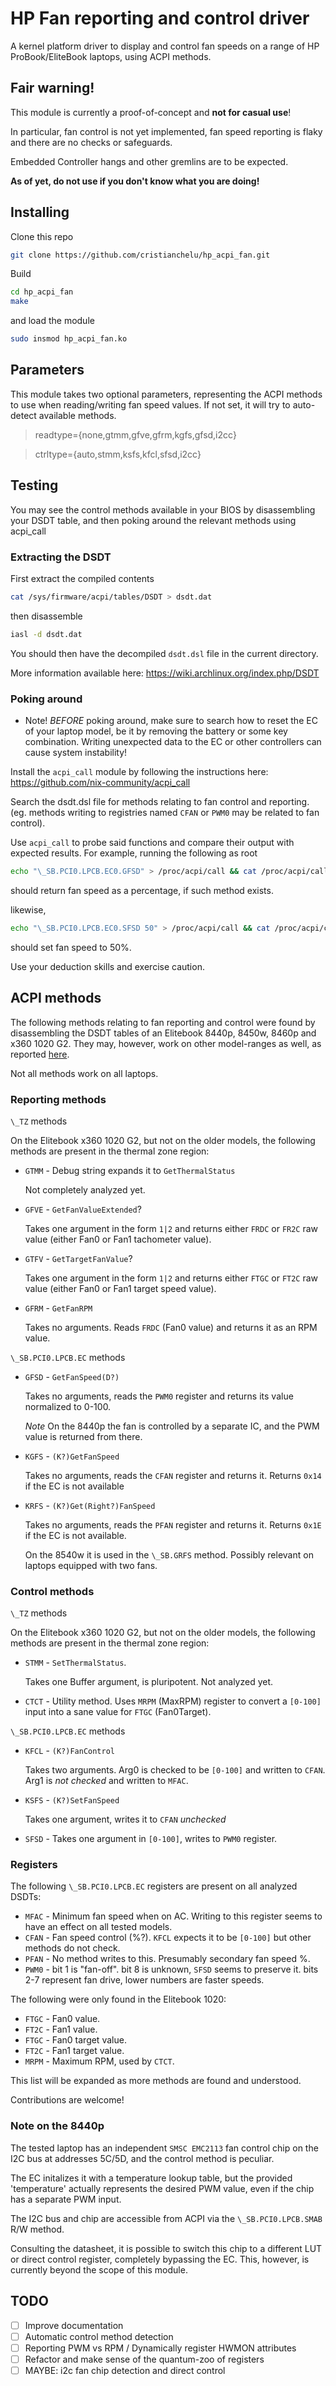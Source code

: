 # HP Fan reporting and control driver

A kernel platform driver to display and control fan speeds on a range of HP ProBook/EliteBook laptops, using ACPI methods.

## **Fair warning!**
This module is currently a proof-of-concept and **not for casual use**!

In particular, fan control is not yet implemented, fan speed reporting is flaky and there are no checks or safeguards.

Embedded Controller hangs and other gremlins are to be expected.

**As of yet, do not use if you don't know what you are doing!**

## Installing
Clone this repo
```bash
git clone https://github.com/cristianchelu/hp_acpi_fan.git
```

Build
```bash
cd hp_acpi_fan
make
```

and load the module
```bash
sudo insmod hp_acpi_fan.ko
```

## Parameters
This module takes two optional parameters, representing the ACPI methods to use when reading/writing fan speed values. If not set, it will try to auto-detect available methods.

> readtype={none,gtmm,gfve,gfrm,kgfs,gfsd,i2cc}

> ctrltype={auto,stmm,ksfs,kfcl,sfsd,i2cc}

## Testing

You may see the control methods available in your BIOS by disassembling your DSDT table, and then poking around the relevant methods using acpi_call


### Extracting the DSDT
First extract the compiled contents

```bash
cat /sys/firmware/acpi/tables/DSDT > dsdt.dat
```

then disassemble

```bash
iasl -d dsdt.dat
```

You should then have the decompiled `dsdt.dsl` file in the current directory.

More information available here: https://wiki.archlinux.org/index.php/DSDT

### Poking around
 - Note! *BEFORE* poking around, make sure to search how to reset the EC of your laptop model, be it by removing the battery or some key combination. Writing unexpected data to the EC or other controllers can cause system instability!

Install the `acpi_call` module by following the instructions here:
https://github.com/nix-community/acpi_call

Search the dsdt.dsl file for methods relating to fan control and reporting. (eg. methods writing to registries named `CFAN` or `PWM0` may be related to fan control). 

Use `acpi_call` to probe said functions and compare their output with expected results. For example, running the following as root

```bash
echo "\_SB.PCI0.LPCB.EC0.GFSD" > /proc/acpi/call && cat /proc/acpi/call
```

should return fan speed as a percentage, if such method exists.

likewise,
```bash
echo "\_SB.PCI0.LPCB.EC0.SFSD 50" > /proc/acpi/call && cat /proc/acpi/call
```

should set fan speed to 50%.

Use your deduction skills and exercise caution.


## ACPI methods

The following methods relating to fan reporting and control were found by disassembling the DSDT tables of an Elitebook 8440p, 8450w, 8460p and x360 1020 G2. They may, however, work on other model-ranges as well, as reported [here](https://ubuntuforums.org/showthread.php?t=2217658).

Not all methods work on all laptops.

### Reporting methods

`\_TZ` methods

On the Elitebook x360 1020 G2, but not on the older models, the following methods are present in the thermal zone region:
- `GTMM` - Debug string expands it to `GetThermalStatus`
  
  Not completely analyzed yet.

- `GFVE` - `GetFanValueExtended`?
  
  Takes one argument in the form `1|2` and returns either `FRDC` or `FR2C` raw value (either Fan0 or Fan1 tachometer value).

- `GTFV` - `GetTargetFanValue`?
  
  Takes one argument in the form `1|2` and returns either `FTGC` or `FT2C` raw value (either Fan0 or Fan1 target speed value).

- `GFRM` - `GetFanRPM`
  
  Takes no arguments. Reads `FRDC` (Fan0 value) and returns it as an RPM value.


`\_SB.PCI0.LPCB.EC` methods
- `GFSD` - `GetFanSpeed(D?)`
  
  Takes no arguments, reads the `PWM0` register and returns its value normalized to 0-100.

  *Note* On the 8440p the fan is controlled by a separate IC, and the PWM value is returned from there.

- `KGFS` - `(K?)GetFanSpeed`
  
  Takes no arguments, reads the `CFAN` register and returns it. Returns `0x14` if the EC is not available

- `KRFS` - `(K?)Get(Right?)FanSpeed`
  
  Takes no arguments, reads the `PFAN` register and returns it. Returns `0x1E` if the EC is not available.

  On the 8540w it is used in the `\_SB.GRFS` method.
  Possibly relevant on laptops equipped with two fans.


### Control methods
`\_TZ` methods

On the Elitebook x360 1020 G2, but not on the older models, the following methods are present in the thermal zone region:

- `STMM` - `SetThermalStatus`.

  Takes one Buffer argument, is pluripotent. Not analyzed yet.

- `CTCT` - Utility method. Uses `MRPM` (MaxRPM) register to convert a `[0-100]` input into a sane value for `FTGC` (Fan0Target).

`\_SB.PCI0.LPCB.EC` methods
- `KFCL` - `(K?)FanControl`
  
  Takes two arguments. Arg0 is checked to be `[0-100]` and written to `CFAN`. Arg1 is *not checked* and written to `MFAC`.

- `KSFS` - `(K?)SetFanSpeed`
  
  Takes one argument, writes it to `CFAN` *unchecked*

- `SFSD` - Takes one argument in `[0-100]`, writes to `PWM0` register.


### Registers
The following `\_SB.PCI0.LPCB.EC` registers are present on all analyzed DSDTs:
- `MFAC` - Minimum fan speed when on AC. Writing to this register seems to have an effect on all tested models.
- `CFAN` - Fan speed control (%?). `KFCL` expects it to be `[0-100]` but other methods do not check.
- `PFAN` - No method writes to this. Presumably secondary fan speed %.
- `PWM0` - bit 1 is "fan-off". bit 8 is unknown, `SFSD` seems to preserve it. bits 2-7 represent fan drive, lower numbers are faster speeds.

The following were only found in the Elitebook 1020:
- `FTGC` - Fan0 value.
- `FT2C` - Fan1 value.
- `FTGC` - Fan0 target value.
- `FT2C` - Fan1 target value.
- `MRPM` - Maximum RPM, used by `CTCT`.

This list will be expanded as more methods are found and understood.

Contributions are welcome!

### Note on the 8440p
The tested laptop has an independent `SMSC EMC2113` fan 
control chip on the I2C bus at addresses 5C/5D, and the control 
method is peculiar. 

The EC initalizes it with a temperature lookup table, but the
provided 'temperature' actually represents the desired PWM value,
even if the chip has a separate PWM input.

The I2C bus and chip are accessible from ACPI via the `\_SB.PCI0.LPCB.SMAB` R/W method.

Consulting the datasheet, it is possible to switch this chip to a 
different LUT or direct control register, completely bypassing the EC.
This, however, is currently beyond the scope of this module.

## TODO
- [ ] Improve documentation
- [ ] Automatic control method detection
- [ ] Reporting PWM vs RPM / Dynamically register HWMON attributes
- [ ] Refactor and make sense of the quantum-zoo of registers
- [ ] MAYBE: i2c fan chip detection and direct control